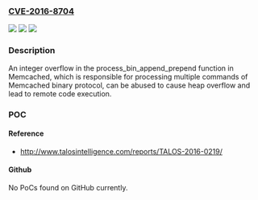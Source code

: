 ### [CVE-2016-8704](https://cve.mitre.org/cgi-bin/cvename.cgi?name=CVE-2016-8704)
![](https://img.shields.io/static/v1?label=Product&message=Memcached&color=blue)
![](https://img.shields.io/static/v1?label=Version&message=n%2Fa&color=blue)
![](https://img.shields.io/static/v1?label=Vulnerability&message=integer%20overflow&color=brighgreen)

### Description

An integer overflow in the process_bin_append_prepend function in Memcached, which is responsible for processing multiple commands of Memcached binary protocol, can be abused to cause heap overflow and lead to remote code execution.

### POC

#### Reference
- http://www.talosintelligence.com/reports/TALOS-2016-0219/

#### Github
No PoCs found on GitHub currently.

